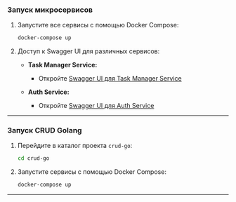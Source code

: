 ### Запуск микросервисов

1. Запустите все сервисы с помощью Docker Compose:

    ```bash
    docker-compose up
    ```

2. Доступ к Swagger UI для различных сервисов:

    - **Task Manager Service:**
      - Откройте [Swagger UI для Task Manager Service](http://localhost:3000/api/docs)

    - **Auth Service:**
      - Откройте [Swagger UI для Auth Service](http://localhost:3010/swagger)

---

### Запуск CRUD Golang

1. Перейдите в каталог проекта `crud-go`:

    ```bash
    cd crud-go
    ```

2. Запустите сервисы с помощью Docker Compose:

    ```bash
    docker-compose up
    ```

---

